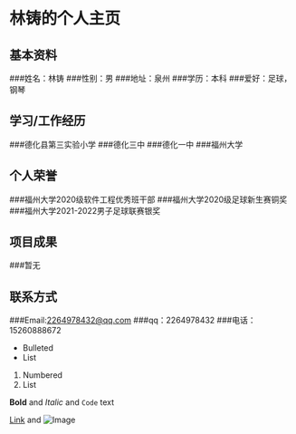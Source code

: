 # 林铸的个人主页
## 基本资料
###姓名：林铸
###性别：男
###地址：泉州
###学历：本科
###爱好：足球，钢琴
## 学习/工作经历
###德化县第三实验小学
###德化三中
###德化一中
###福州大学
## 个人荣誉
###福州大学2020级软件工程优秀班干部
###福州大学2020级足球新生赛铜奖
###福州大学2021-2022男子足球联赛银奖
## 项目成果
###暂无
## 联系方式
###Email:2264978432@qq.com
###qq：2264978432
###电话：15260888672



- Bulleted
- List

1. Numbered
2. List

**Bold** and _Italic_ and `Code` text

[Link](url) and ![Image](src)
```

